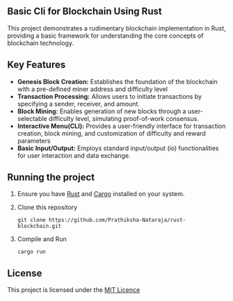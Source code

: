 ## Basic Cli for Blockchain Using Rust

This project demonstrates a rudimentary blockchain implementation in Rust, providing a basic framework for understanding the core concepts of blockchain technology.

## Key Features
- **Genesis Block Creation:**
    Establishes the foundation of the blockchain with a pre-defined miner address and difficulty level
- **Transaction Processing:**
    Allows users to initiate transactions by specifying a sender, receiver, and amount.
- **Block Mining:**
    Enables generation of new blocks through a user-selectable difficulty level, simulating proof-of-work consensus.
- **Interactive Menu(CLI):**
    Provides a user-friendly interface for transaction creation, block mining, and customization of difficulty and reward parameters
- **Basic Input/Output:**
    Employs standard input/output (io) functionalities for user interaction and data exchange.

## Running the project

1. Ensure you have [Rust](https://www.rust-lang.org/tools/install) and [Cargo](https://doc.rust-lang.org/cargo/getting-started/installation.html) installed on your system.
2. Clone this repository
    ```
    git clone https://github.com/Prathiksha-Nataraja/rust-blockchain.git
    ```

3. Compile and Run
   ```
   cargo run
   ```

## License

This project is licensed under the [MIT Licence](License)